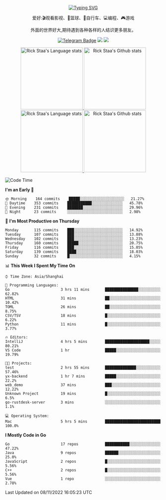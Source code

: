 <div align="center"> 

[![Typing SVG](https://readme-typing-svg.herokuapp.com?size=25&duration=2500&color=eeeeee&vCenter=true&width=200&height=40&lines=Hi+there+%F0%9F%91%8B%F0%9F%8F%BB;I'm+DanBai)](https://git.io/typing-svg)

爱好:🎬观看影视、🏀篮球、🚴自行车、💻编程、🎮游戏

外面的世界好大,期待遇到各种各样的人结识更多朋友。

[![Telegram Badge](https://img.shields.io/badge/-Telegram-blue?style=flat&logo=Telegram&logoColor=white)](https://t.me/danbai9420) 
[![](https://img.shields.io/badge/-Blog-brightgreen?style=flat&logo=Blogger&logoColor=white)](https://p00q.cn)
[![](https://img.shields.io/badge/-Email-red?style=flat&logo=Mail.Ru&logoColor=white)](mailto:danbai@88.com)
</div>

<!-- Light Mode -->
<div align="center"> 
<a href="https://github.com/anuraghazra/github-readme-stats#gh-light-mode-only">
<img height=200 src="https://github-readme-stats-git-master-rstaa-rickstaa.vercel.app/api/top-langs/?username=danbai225&layout=compact&langs_count=10&hide_border=1&role=OWNER,COLLABORATOR#gh-light-mode-only" alt="Rick Staa's Language stats" />
</a>
<a href="https://github.com/anuraghazra/github-readme-stats#gh-light-mode-only">
<img height=200 src="https://github-readme-stats-git-master-rstaa-rickstaa.vercel.app/api?username=danbai225&show_icons=true&count_private=true&line_height=28&hide_border=1&include_all_commits=true&card_width=450&role=OWNER,COLLABORATOR&exclude_repo=github-readme-stats#gh-light-mode-only" alt="Rick Staa's Github stats" />
</a>
</div>

<!-- Dark Mode -->
<div align="center"> 
<a href="https://github.com/anuraghazra/github-readme-stats#gh-dark-mode-only">
<img height=200 src="https://github-readme-stats-git-master-rstaa-rickstaa.vercel.app/api/top-langs/?username=danbai225&layout=compact&langs_count=10&hide_border=1&role=OWNER,COLLABORATOR&theme=github_dark#gh-dark-mode-only" alt="Rick Staa's Language stats" />
</a>
<a href="https://github.com/anuraghazra/github-readme-stats#gh-dark-mode-only">
<img height=200 src="https://github-readme-stats-git-master-rstaa-rickstaa.vercel.app/api?username=danbai225&show_icons=true&count_private=true&line_height=28&hide_border=1&include_all_commits=true&card_width=450&role=OWNER,COLLABORATOR&exclude_repo=github-readme-stats&theme=github_dark#gh-dark-mode-only" alt="Rick Staa's Github stats" />
</a>
</div>

<!--START_SECTION:waka-->
![Code Time](http://img.shields.io/badge/Code%20Time-126%20hrs%2058%20mins-blue)

**I'm an Early 🐤** 

```text
🌞 Morning    164 commits    █████░░░░░░░░░░░░░░░░░░░░   21.27% 
🌆 Daytime    353 commits    ███████████░░░░░░░░░░░░░░   45.78% 
🌃 Evening    231 commits    ███████░░░░░░░░░░░░░░░░░░   29.96% 
🌙 Night      23 commits     ░░░░░░░░░░░░░░░░░░░░░░░░░   2.98%

```
📅 **I'm Most Productive on Thursday** 

```text
Monday       115 commits    ███░░░░░░░░░░░░░░░░░░░░░░   14.92% 
Tuesday      107 commits    ███░░░░░░░░░░░░░░░░░░░░░░   13.88% 
Wednesday    102 commits    ███░░░░░░░░░░░░░░░░░░░░░░   13.23% 
Thursday     160 commits    █████░░░░░░░░░░░░░░░░░░░░   20.75% 
Friday       116 commits    ███░░░░░░░░░░░░░░░░░░░░░░   15.05% 
Saturday     139 commits    ████░░░░░░░░░░░░░░░░░░░░░   18.03% 
Sunday       32 commits     █░░░░░░░░░░░░░░░░░░░░░░░░   4.15%

```


📊 **This Week I Spent My Time On** 

```text
⌚︎ Time Zone: Asia/Shanghai

💬 Programming Languages: 
Go                       3 hrs 11 mins       ███████████████░░░░░░░░░░   62.82% 
HTML                     31 mins             ██░░░░░░░░░░░░░░░░░░░░░░░   10.42% 
TOML                     26 mins             ██░░░░░░░░░░░░░░░░░░░░░░░   8.75% 
CSV/TSV                  18 mins             █░░░░░░░░░░░░░░░░░░░░░░░░   6.22% 
Python                   11 mins             █░░░░░░░░░░░░░░░░░░░░░░░░   3.77%

🔥 Editors: 
IntelliJ                 4 hrs 5 mins        ████████████████████░░░░░   80.21% 
VS Code                  1 hr                █████░░░░░░░░░░░░░░░░░░░░   19.79%

🐱‍💻 Projects: 
test                     2 hrs 55 mins       ██████████████░░░░░░░░░░░   57.46% 
yx-backend               1 hr 7 mins         █████░░░░░░░░░░░░░░░░░░░░   22.2% 
web_demo                 37 mins             ███░░░░░░░░░░░░░░░░░░░░░░   12.22% 
Unknown Project          19 mins             █░░░░░░░░░░░░░░░░░░░░░░░░   6.5% 
go-rustdesk-server       3 mins              ░░░░░░░░░░░░░░░░░░░░░░░░░   1.1%

💻 Operating System: 
Mac                      5 hrs 5 mins        █████████████████████████   100.0%

```

**I Mostly Code in Go** 

```text
Go                       17 repos            ███████████░░░░░░░░░░░░░░   47.22% 
Java                     9 repos             ██████░░░░░░░░░░░░░░░░░░░   25.0% 
JavaScript               2 repos             █░░░░░░░░░░░░░░░░░░░░░░░░   5.56% 
C++                      2 repos             █░░░░░░░░░░░░░░░░░░░░░░░░   5.56% 
Vue                      1 repo              ░░░░░░░░░░░░░░░░░░░░░░░░░   2.78%

```



 Last Updated on 08/11/2022 16:05:23 UTC
<!--END_SECTION:waka-->
